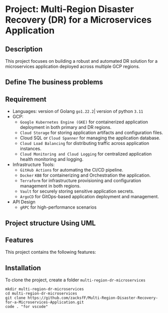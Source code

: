 # Project: Multi-Region Disaster Recovery (DR) for a Microservices Application

## Description 
This project focuses on building a robust and automated DR solution for a microservices application deployed across multiple GCP regions.

## Define The business problems

## Requirement
- Languages: version of Golang `go1.22.2`| version of python ``3.11``
- GCP:
  - ``Google Kubernetes Engine (GKE)`` for containerized application deployment in both primary and DR regions.
  - ``Cloud Storage`` for storing application artifacts and configuration files.
  - Cloud SQL or ``Cloud Spanner`` for managing the application database.
  - ``Cloud Load Balancing`` for distributing traffic across application instances.
  - ``Cloud Monitoring and Cloud Logging`` for centralized application health monitoring and logging.
- Infrastructure Tools:
  - ``GitHub Actions`` for automating the CI/CD pipeline.
  - ``Docker`` ``KB8`` for containerizing and Orchestration the application.
  - ``Terraform`` for infrastructure provisioning and configuration management in both regions.
  - `Vault` for securely storing sensitive application secrets.
  - `ArgoCD` for GitOps-based application deployment and management.
- API Design 
    - `gRPC` for high-performance scenarios

## Project structure Using UML 




## Features 
This project contains the following features:


## Installation 
To clone the project, create a folder ``multi-region-dr-microservices``
```
mkdir multi-region-dr-microservices
cd multi-region-dr-microservices
git clone https://github.com/zacksfF/Multi-Region-Disaster-Recovery-for-a-Microservices-Application.git
code . "for vscode"
```

